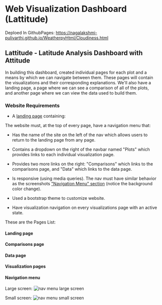 #  Web Visualization Dashboard (Lattitude)
Deploed In GithubPages:
https://nagalakshmi-pulivarthi.github.io/WeatherpyHtml/Cloudiness.html




## Lattitude - Latitude Analysis Dashboard with Attitude



In building this dashboard,  created individual pages for each plot and a means by which we can navigate between them. These pages will contain the visualizations and their corresponding explanations. We'll also have a landing page, a page where we can see a comparison of all of the plots, and another page where we can view the data used to build them.

### Website Requirements




* A [landing page](#landing-page) containing:
  
The website must, at the top of every page, have a navigation menu that:

* Has the name of the site on the left of the nav which allows users to return to the landing page from any page.

* Contains a dropdown on the right of the navbar named "Plots" which provides links to each individual visualization page.

* Provides two more links on the right: "Comparisons" which links to the comparisons page, and "Data" which links to the data page.
* Is responsive (using media queries). The nav must have similar behavior as the screenshots ["Navigation Menu" section](#navigation-menu) (notice the background color change).








* Used a bootstrap theme to customize  website. 


* Have visualization navigation on every visualizations page with an active state.

These are the Pages List:
#### Landing page



#### Comparisons page



#### Data page


#### Visualization pages





#### Navigation menu

Large screen:
![nav menu large screen](images/nav-lg.png)

Small screen:
![nav menu small screen](images/nav-sm.png)
